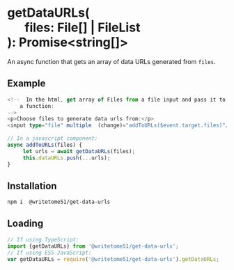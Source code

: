 # getDataURLs(<br>&nbsp;&nbsp;&nbsp;&nbsp;&nbsp;&nbsp;files: File[] | FileList<br>): Promise<string[]>

An async function that gets an array of data URLs generated from `files`.


## Example

```ts
<!--  In the html, get array of Files from a file input and pass it to
    a function:  
-->
<p>Choose files to generate data urls from:</p>
<input type="file" multiple  (change)="addToURLs($event.target.files)"/>
	
// In a javascript component:
async addToURLs(files) {
     let urls = await getDataURLs(files);
     this.dataURLs.push(...urls);
}
```

## Installation

```bash
npm i  @writetome51/get-data-urls
```

## Loading
```ts
// If using TypeScript:
import {getDataURLs} from '@writetome51/get-data-urls';
// If using ES5 JavaScript:
var getDataURLs = require('@writetome51/get-data-urls').getDataURLs;
```
